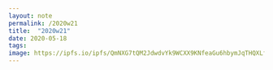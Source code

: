 ```yaml
---
layout: note
permalink: /2020w21
title:  "2020w21"
date: 2020-05-18
tags:
image: https://ipfs.io/ipfs/QmNXG7tQM2JdwdvYk9WCXX9KNfeaGu6hbymJqTHQXLfs9v?filename=20200318.png
---
```

